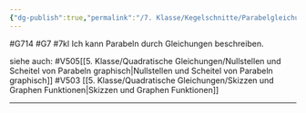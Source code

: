 ```yaml
---
{"dg-publish":true,"permalink":"/7. Klasse/Kegelschnitte/Parabelgleichung/"}
---
```


#G714 #G7 #7kl
Ich kann Parabeln durch Gleichungen beschreiben.

siehe auch:
#V505[[5. Klasse/Quadratische Gleichungen/Nullstellen und Scheitel von Parabeln graphisch\|Nullstellen und Scheitel von Parabeln graphisch]]
#V503 [[5. Klasse/Quadratische Gleichungen/Skizzen und Graphen Funktionen\|Skizzen und Graphen Funktionen]]
___
